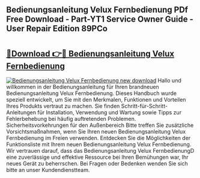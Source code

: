 ## Bedienungsanleitung Velux Fernbedienung PDf Free Download - Part-YT1 Service Owner Guide - User Repair Edition 89PCo

# <h2><a href="http://df61nxa.blite.top/?on=Bedienungsanleitung+Velux+Fernbedienung">🔗Download 👉🔴 Bedienungsanleitung Velux Fernbedienung</a></h2>

[![Bedienungsanleitung Velux Fernbedienung new download](https://i.imgur.com/lujVjoI.png)](http://df61nxa.blite.top/?on=Bedienungsanleitung+Velux+Fernbedienung)
Hallo und willkommen in der Bedienungsanleitung für Ihren brandneuen Bedienungsanleitung Velux Fernbedienung. Dieses Handbuch wurde speziell entwickelt, um Sie mit den Merkmalen, Funktionen und Vorteilen Ihres Produkts vertraut zu machen. Sie finden Schritt-für-Schritt-Anleitungen für Installation, Verwendung und Wartung sowie Tipps zur Fehlerbehebung bei häufig auftretenden Problemen. Sicherheitsvorkehrungen für den Außenbereich Bitte treffen Sie zusätzliche Vorsichtsmaßnahmen, wenn Sie Ihren neuen Bedienungsanleitung Velux Fernbedienung im Freien verwenden. Entdecken Sie die Möglichkeiten der Funktionsliste mit Ihrem neuen Bedienungsanleitung Velux Fernbedienung. Wir vertrauen darauf, dass das Bedienungsanleitung Velux FernbedienungD eine zuverlässige und effektive Ressource bei Ihren Bemühungen war, Ihr neues Gerät zu beherrschen. Bei Fragen oder Bedenken wenden Sie sich bitte an unser Kundendienstteam.
